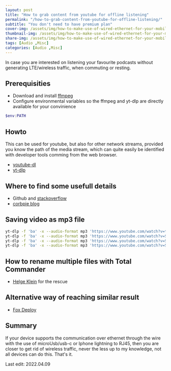 ```yaml
---
layout: post
title: "How to grab content from youtube for offline listening"
permalink: "/how-to-grab-content-from-youtube-for-offline-listening/"
subtitle: "You don't need to have premium plan"
cover-img: /assets/img/how-to-make-use-of-wired-ethernet-for-your-mobile/img-cover.jpg
thumbnail-img: /assets/img/how-to-make-use-of-wired-ethernet-for-your-mobile/img-thumb.png
share-img: /assets/img/how-to-make-use-of-wired-ethernet-for-your-mobile/img-cover.jpg
tags: [Audio ,Misc]
categories: [Audio ,Misc]
---
```

In case you are interested on listening your favourite podcasts without generating LTE/wireless traffic, when commuting or resting.

## Prerequisities

+ Download and install [ffmpeg](https://ffmpeg.org/)
+ Configure environmental variables so the ffmpeg and yt-dlp are directly available for your convinience
```powershell
$env:PATH
```

## Howto

This can be used for youtube, but also for other network streams, provided you know the path of the media stream, which can quite easily be identified with developer tools comming from the web browser.

* [youtube-dl](https://github.com/ytdl-org/youtube-dl)
* [yt-dlp](https://github.com/yt-dlp/yt-dlp)

## Where to find some usefull details

+ Github and [stackoverflow](https://stackoverflow.com/questions/tagged/yt-dlp)
+ [corbpie blog](https://write.corbpie.com/downloading-youtube-videos-and-playlists-with-yt-dlp/)

## Saving video as mp3 file

```bash
yt-dlp -f 'ba' -x --audio-format mp3 'https://www.youtube.com/watch?v=tJx7LbH_GwE'  -o '%(id)s.%(ext)s'
yt-dlp -f 'ba' -x --audio-format mp3 'https://www.youtube.com/watch?v=SWnfGJ36gpQ&list=PLuF78wm0RiGbo4vZ2eqgicrKkZDq3BCkH' -o '%(title)s.%(ext)s' 
yt-dlp -f 'ba' -x --audio-format mp3 'https://www.youtube.com/watch?v=SWnfGJ36gpQ&list=PLuF78wm0RiGbo4vZ2eqgicrKkZDq3BCkH' -o '%(channel_id)s/%(playlist_id)s/%(title)s.%(ext)s'
yt-dlp -f 'ba' -x --audio-format mp3 'https://www.youtube.com/watch?v=SWnfGJ36gpQ&list=PLuF78wm0RiGbo4vZ2eqgicrKkZDq3BCkH' -o '%(channel_id)s/%(playlist_id)s/%(id)s.%(title)s.%(ext)s'
```

## How to rename multiple files with Total Commander
+ [Helge Klein](https://helgeklein.com/blog/renaming-multiple-files-with-regular-expressions-in-total-commander/) for the rescue

## Alternative way of reaching similar result
+ [Fox Deploy](https://www.foxdeploy.com/blog/use-powershell-to-download-video-streams.html)

## Summary
If your device supports the communication over ethernet through the wire with the use of microUsb/usb-c or Iphone lightning to RJ45, then you are closer to get rid of wireless traffic, never the less up to my knowledge, not all devices can do this.
That's it.

Last edit: 2022.04.09
